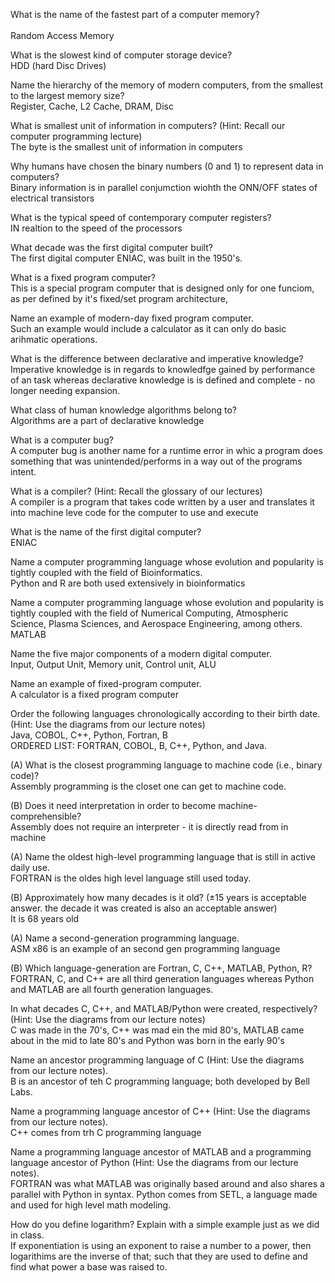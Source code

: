 What is the name of the fastest part of a computer memory?<br><br>
	Random Access Memory
	
What is the slowest kind of computer storage device?<br>
	HDD (hard Disc Drives)
	
Name the hierarchy of the memory of modern computers, from the smallest to the largest memory size?<br>
	Register, Cache, L2 Cache, DRAM, Disc
	
What is smallest unit of information in computers? (Hint: Recall our computer programming lecture)<br>
	The byte is the smallest unit of information in computers
	
Why humans have chosen the binary numbers (0 and 1) to represent data in computers?<br>
	Binary information is in parallel conjumction wiohth the ONN/OFF states of electrical transistors
	
What is the typical speed of contemporary computer registers?<br>
	IN realtion to the speed of the processors
	
What decade was the first digital computer built?<br>
	The first digital computer ENIAC, was built in the 1950's.
	
What is a fixed program computer?<br>
	This is a special program computer that is designed only for one funciom, as per defined by it's fixed/set program architecture,
	
Name an example of modern-day fixed program computer.<br>
	Such an example would include a calculator as it can only do basic arihmatic operations.
	
What is the difference between declarative and imperative knowledge?<br>
	Imperative knowledge is in regards to knowledfge gained by performance of an task whereas declarative knowledge is is defined and complete - no longer needing expansion. 
	
What class of human knowledge algorithms belong to?<br>
	Algorithms are a part of declarative knowledge
	
What is a computer bug?<br>
	A computer bug is another name for a runtime error in whic a program does something that was unintended/performs in a way out of the programs intent.
	
What is a compiler? (Hint: Recall the glossary of our lectures)<br>
	A compiler is a program that takes code written by a user and translates it into machine leve code for the computer to use and execute
	
What is the name of the first digital computer?<br>
	ENIAC
	
Name a computer programming language whose evolution and popularity is tightly coupled with the field of Bioinformatics.<br>
	Python and R are both used extensively in bioinformatics
	
Name a computer programming language whose evolution and popularity is tightly coupled with the field of Numerical Computing, Atmospheric Science, Plasma Sciences, and Aerospace Engineering, among others.<br>
	MATLAB 
	
Name the five major components of a modern digital computer.<br>
	Input, Output Unit, Memory unit, Control unit, ALU
	
Name an example of fixed-program computer.<br>
	A calculator is a fixed program computer
	
Order the following languages chronologically according to their birth date. (Hint: Use the diagrams from our lecture notes)<br>
Java, COBOL, C++, Python, Fortran, B<br>
	ORDERED LIST: FORTRAN, COBOL, B, C++, Python, and Java.

(A) What is the closest programming language to machine code (i.e., binary code)?<br>
	Assembly programming is the closet one can get to machine code.

(B) Does it need interpretation in order to become machine-comprehensible?<br>
	Assembly does not require an interpreter - it is directly read from in machine 
	
(A) Name the oldest high-level programming language that is still in active daily use.<br>
	FORTRAN is the oldes high level language still used today.
	
(B) Approximately how many decades is it old? (±15 years is acceptable answer. the decade it was created is also an acceptable answer)<br>
	It is 68 years old
	
(A) Name a second-generation programming language.<br>
	ASM x86 is an example of an second gen programming language
	
(B) Which language-generation are Fortran, C, C++, MATLAB, Python, R?<br>
	FORTRAN, C, and C++ are all third generation languages whereas Python and MATLAB are all fourth generation languages.
	
In what decades C, C++, and MATLAB/Python were created, respectively? (Hint: Use the diagrams from our lecture notes)<br>
	C was made in the 70's, C++ was mad ein the mid 80's, MATLAB came about in the mid to late 80's and Python was born in the early 90's
	
Name an ancestor programming language of C (Hint: Use the diagrams from our lecture notes).<br>
	B is an ancestor of teh C programming language; both developed by Bell Labs.
	
Name a programming language ancestor of C++ (Hint: Use the diagrams from our lecture notes).<br>
	C++ comes from trh C programming language
	
Name a programming language ancestor of MATLAB and a programming language ancestor of Python (Hint: Use the diagrams from our lecture notes).<br>
	FORTRAN was what MATLAB was originally based around and also shares a parallel with Python in syntax. Python comes  from SETL, a language made and used for high level math modeling. 
	
How do you define logarithm? Explain with a simple example just as we did in class.<br>
	If exponentiation is using an exponent to raise a number to a power, then logarithims are the inverse of that; such that they are used to define and find what power a base was raised to.
